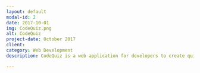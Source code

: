 ```yaml
---
layout: default
modal-id: 2
date: 2017-10-01
img: CodeQuiz.png
alt: CodeQuiz
project-date: October 2017
client: 
category: Web Development
description: CodeQuiz is a web application for developers to create quizzes and test their knowledge.

---
```

